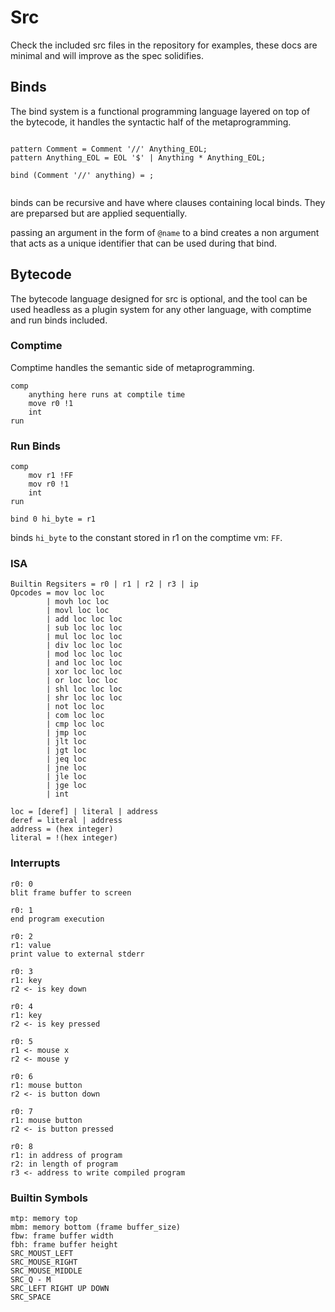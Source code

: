 # Src

Check the included src files in the repository for examples, these docs are minimal and will improve as the spec solidifies.

## Binds

The bind system is a functional programming language layered on top of the bytecode, it handles the syntactic half of the metaprogramming.

```

pattern Comment = Comment '//' Anything_EOL;
pattern Anything_EOL = EOL '$' | Anything * Anything_EOL;

bind (Comment '//' anything) = ;


```

binds can be recursive and have where clauses containing local binds. They are preparsed but are applied sequentially. 

passing an argument in the form of `@name` to a bind creates a non argument that acts as a unique identifier that can be used during that bind.

## Bytecode
The bytecode language designed for src is optional, and the tool can be used headless as a plugin system for any other language, with comptime and run binds included.

### Comptime

Comptime handles the semantic side of metaprogramming.
```
comp
    anything here runs at comptile time
    move r0 !1
    int
run
```

### Run Binds
```
comp
    mov r1 !FF
    mov r0 !1
    int
run

bind 0 hi_byte = r1
```
binds `hi_byte` to the constant stored in r1 on the comptime vm: `FF`.

### ISA

```
Builtin Regsiters = r0 | r1 | r2 | r3 | ip
Opcodes = mov loc loc
        | movh loc loc
        | movl loc loc
        | add loc loc loc
        | sub loc loc loc
        | mul loc loc loc
        | div loc loc loc
        | mod loc loc loc
        | and loc loc loc
        | xor loc loc loc
        | or loc loc loc
        | shl loc loc loc
        | shr loc loc loc
        | not loc loc
        | com loc loc
        | cmp loc loc
        | jmp loc
        | jlt loc
        | jgt loc
        | jeq loc
        | jne loc
        | jle loc
        | jge loc
        | int

loc = [deref] | literal | address
deref = literal | address
address = (hex integer)
literal = !(hex integer)
```

### Interrupts

```
r0: 0
blit frame buffer to screen

r0: 1
end program execution

r0: 2
r1: value
print value to external stderr 

r0: 3
r1: key
r2 <- is key down

r0: 4
r1: key
r2 <- is key pressed

r0: 5
r1 <- mouse x
r2 <- mouse y

r0: 6
r1: mouse button
r2 <- is button down

r0: 7
r1: mouse button
r2 <- is button pressed

r0: 8
r1: in address of program
r2: in length of program
r3 <- address to write compiled program
```

### Builtin Symbols
```
mtp: memory top
mbm: memory bottom (frame buffer_size)
fbw: frame buffer width
fbh: frame buffer height 
SRC_MOUST_LEFT
SRC_MOUSE_RIGHT
SRC_MOUSE_MIDDLE
SRC_Q - M
SRC_LEFT RIGHT UP DOWN
SRC_SPACE
```
